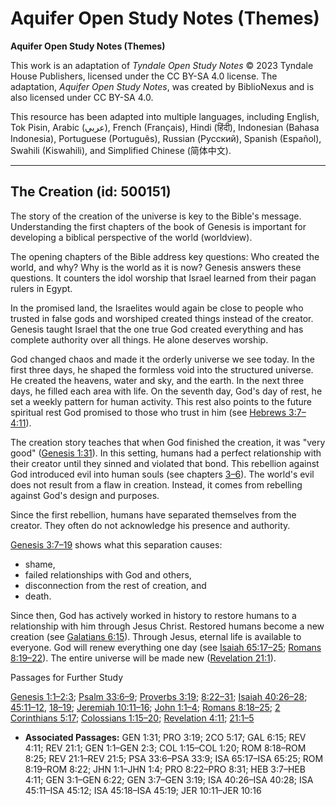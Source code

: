 # Aquifer Open Study Notes (Themes)

**Aquifer Open Study Notes (Themes)**

This work is an adaptation of *Tyndale Open Study Notes* © 2023 Tyndale House Publishers, licensed under the CC BY\-SA 4\.0 license. The adaptation, *Aquifer Open Study Notes*, was created by BiblioNexus and is also licensed under CC BY\-SA 4\.0\.

This resource has been adapted into multiple languages, including English, Tok Pisin, Arabic (عربي), French (Français), Hindi (हिंदी), Indonesian (Bahasa Indonesia), Portuguese (Português), Russian (Русский), Spanish (Español), Swahili (Kiswahili), and Simplified Chinese (简体中文).



--------------------------------

## The Creation (id: 500151)

The story of the creation of the universe is key to the Bible's message. Understanding the first chapters of the book of Genesis is important for developing a biblical perspective of the world (worldview).

The opening chapters of the Bible address key questions: Who created the world, and why? Why is the world as it is now? Genesis answers these questions. It counters the idol worship that Israel learned from their pagan rulers in Egypt. 

In the promised land, the Israelites would again be close to people who trusted in false gods and worshiped created things instead of the creator. Genesis taught Israel that the one true God created everything and has complete authority over all things. He alone deserves worship.

God changed chaos and made it the orderly universe we see today. In the first three days, he shaped the formless void into the structured universe. He created the heavens, water and sky, and the earth. In the next three days, he filled each area with life. On the seventh day, God's day of rest, he set a weekly pattern for human activity. This rest also points to the future spiritual rest God promised to those who trust in him (see [Hebrews 3:7–4:11](https://ref.ly/Heb3:7-Heb4:11)).

The creation story teaches that when God finished the creation, it was "very good" ([Genesis 1:31](https://ref.ly/Gen1:31)). In this setting, humans had a perfect relationship with their creator until they sinned and violated that bond. This rebellion against God introduced evil into human souls (see chapters [3–6](https://ref.ly/Gen3:1-Gen6:22)). The world's evil does not result from a flaw in creation. Instead, it comes from rebelling against God's design and purposes.

Since the first rebellion, humans have separated themselves from the creator. They often do not acknowledge his presence and authority. 

[Genesis 3:7–19](https://ref.ly/Gen3:7-Gen3:19) shows what this separation causes:

* shame,
* failed relationships with God and others,
* disconnection from the rest of creation, and
* death.

Since then, God has actively worked in history to restore humans to a relationship with him through Jesus Christ. Restored humans become a new creation (see [Galatians 6:15](https://ref.ly/Gal6:15)). Through Jesus, eternal life is available to everyone. God will renew everything one day (see [Isaiah 65:17–25](https://ref.ly/Isa65:17-Isa65:25); [Romans 8:19–22](https://ref.ly/Rom8:19-Rom8:22)). The entire universe will be made new ([Revelation 21:1](https://ref.ly/Rev21:1)).

Passages for Further Study

[Genesis 1:1–2:3](https://ref.ly/Gen1:1-Gen2:3); [Psalm 33:6–9](https://ref.ly/Ps33:6-Ps33:9); [Proverbs 3:19](https://ref.ly/Prov3:19); [8:22–31](https://ref.ly/Prov8:22-Prov8:31); [Isaiah 40:26–28](https://ref.ly/Isa40:26-Isa40:28); [45:11–12](https://ref.ly/Isa45:11-Isa45:12), [18–19](https://ref.ly/Isa45:18-Isa45:19); [Jeremiah 10:11–16](https://ref.ly/Jer10:11-Jer10:16); [John 1:1–4](https://ref.ly/John1:1-John1:4); [Romans 8:18–25](https://ref.ly/Rom8:18-Rom8:25); [2 Corinthians 5:17](https://ref.ly/2Cor5:17); [Colossians 1:15–20](https://ref.ly/Col1:15-Col1:20); [Revelation 4:11](https://ref.ly/Rev4:11); [21:1–5](https://ref.ly/Rev21:1-Rev21:5)

* **Associated Passages:** GEN 1:31; PRO 3:19; 2CO 5:17; GAL 6:15; REV 4:11; REV 21:1; GEN 1:1–GEN 2:3; COL 1:15–COL 1:20; ROM 8:18–ROM 8:25; REV 21:1–REV 21:5; PSA 33:6–PSA 33:9; ISA 65:17–ISA 65:25; ROM 8:19–ROM 8:22; JHN 1:1–JHN 1:4; PRO 8:22–PRO 8:31; HEB 3:7–HEB 4:11; GEN 3:1–GEN 6:22; GEN 3:7–GEN 3:19; ISA 40:26–ISA 40:28; ISA 45:11–ISA 45:12; ISA 45:18–ISA 45:19; JER 10:11–JER 10:16

